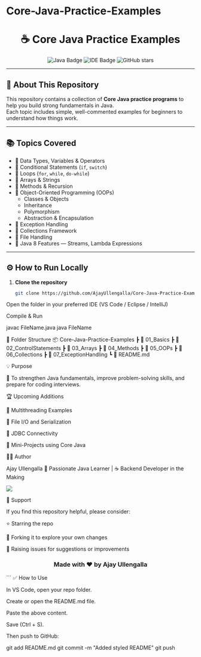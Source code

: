 # Core-Java-Practice-Examples

<h1 align="center">☕ Core Java Practice Examples</h1>

<p align="center">
  <img src="https://img.shields.io/badge/Java-Programming-orange?logo=java&logoColor=white" alt="Java Badge"/>
  <img src="https://img.shields.io/badge/IDE-VSCode%20%7C%20Eclipse%20%7C%20IntelliJ-blue?logo=visualstudiocode" alt="IDE Badge"/>
  <img src="https://img.shields.io/github/stars/AjayUllengalla/Core-Java-Practice-Examples?style=social" alt="GitHub stars"/>
</p>

---

## 🧠 About This Repository
This repository contains a collection of **Core Java practice programs** to help you build strong fundamentals in Java.  
Each topic includes simple, well-commented examples for beginners to understand how things work.

---

## 📚 Topics Covered
- 🔹 Data Types, Variables & Operators  
- 🔹 Conditional Statements (`if`, `switch`)  
- 🔹 Loops (`for`, `while`, `do-while`)  
- 🔹 Arrays & Strings  
- 🔹 Methods & Recursion  
- 🔹 Object-Oriented Programming (OOPs)
  - Classes & Objects  
  - Inheritance  
  - Polymorphism  
  - Abstraction & Encapsulation  
- 🔹 Exception Handling  
- 🔹 Collections Framework  
- 🔹 File Handling  
- 🔹 Java 8 Features — Streams, Lambda Expressions  

---

## ⚙️ How to Run Locally
1. **Clone the repository**
   ```bash
   git clone https://github.com/AjayUllengalla/Core-Java-Practice-Examples.git
Open the folder in your preferred IDE (VS Code / Eclipse / IntelliJ)

Compile & Run

javac FileName.java
java FileName

🧩 Folder Structure
📦 Core-Java-Practice-Examples
 ┣ 📂 01_Basics
 ┣ 📂 02_ControlStatements
 ┣ 📂 03_Arrays
 ┣ 📂 04_Methods
 ┣ 📂 05_OOPs
 ┣ 📂 06_Collections
 ┣ 📂 07_ExceptionHandling
 ┗ 📜 README.md

💡 Purpose

🚀 To strengthen Java fundamentals, improve problem-solving skills, and prepare for coding interviews.

🏆 Upcoming Additions

🔸 Multithreading Examples

🔸 File I/O and Serialization

🔸 JDBC Connectivity

🔸 Mini-Projects using Core Java

👨‍💻 Author

Ajay Ullengalla
💼 Passionate Java Learner | ☕ Backend Developer in the Making

<p align="left"> <a href="https://github.com/AjayUllengalla"> <img src="https://img.shields.io/badge/GitHub-AjayUllengalla-black?logo=github" /> </a> </p>
🌟 Support

If you find this repository helpful, please consider:

⭐ Starring the repo

🍴 Forking it to explore your own changes

🐞 Raising issues for suggestions or improvements

<h3 align="center">Made with ❤️ by Ajay Ullengalla</h3> ```
✅ How to Use

In VS Code, open your repo folder.

Create or open the README.md file.

Paste the above content.

Save (Ctrl + S).

Then push to GitHub:

git add README.md
git commit -m "Added styled README"
git push